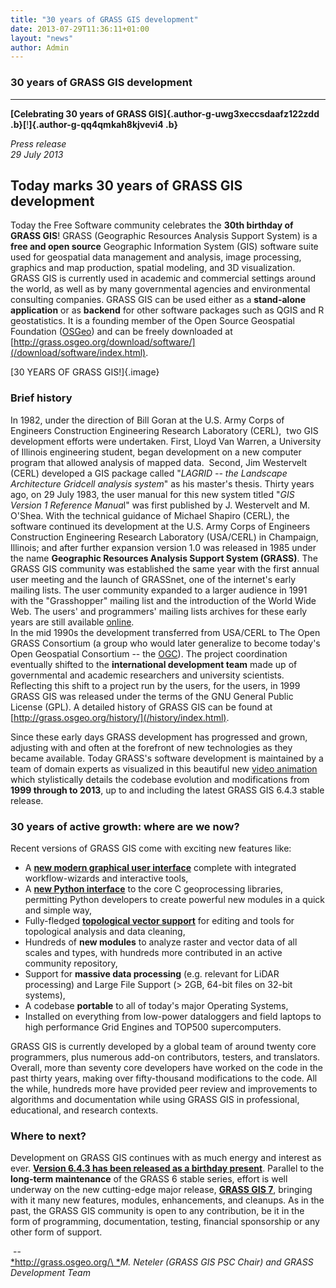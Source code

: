 ```yaml
---
title: "30 years of GRASS GIS development"
date: 2013-07-29T11:36:11+01:00
layout: "news"
author: Admin
---
```


### 30 years of GRASS GIS development

------------------------------------------------------------------------

**[**Celebrating 30 years of GRASS GIS**]{.author-g-uwg3xeccsdaafz122zdd
.b}[**!**]{.author-g-qq4qmkah8kjvevi4 .b}**

*Press release*\
*29 July 2013*

Today marks 30 years of GRASS GIS development
---------------------------------------------

Today the Free Software community celebrates the **30th birthday of
GRASS GIS**! GRASS (Geographic Resources Analysis Support System) is a
**free and open source** Geographic Information System (GIS) software
suite used for geospatial data management and analysis, image
processing, graphics and map production, spatial modeling, and 3D
visualization. GRASS GIS is currently used in academic and commercial
settings around the world, as well as by many governmental agencies and
environmental consulting companies. GRASS GIS can be used either as a
**stand-alone application** or as **backend** for other software
packages such as QGIS and R geostatistics. It is a founding member of
the Open Source Geospatial Foundation ([OSGeo](http://www.osgeo.org/))
and can be freely downloaded at
[http://grass.osgeo.org/download/software/](/download/software/index.html).

[30 YEARS OF GRASS GIS!]{.image}

### Brief history

In 1982, under the direction of Bill Goran at the U.S. Army Corps of
Engineers Construction Engineering Research Laboratory (CERL),  two GIS
development efforts were undertaken. First, Lloyd Van Warren, a
University of Illinois engineering student, began development on a new
computer program that allowed analysis of mapped data.  Second, Jim
Westervelt (CERL) developed a GIS package called \"*LAGRID -- the
Landscape Architecture Gridcell analysis system*\" as his master's
thesis. Thirty years ago, on 29 July 1983, the user manual for this new
system titled \"*GIS Version 1 Reference Manua*l\" was first published
by J. Westervelt and M. O\'Shea. With the technical guidance of Michael
Shapiro (CERL), the software continued its development at the U.S. Army
Corps of Engineers Construction Engineering Research Laboratory
(USA/CERL) in Champaign, Illinois; and after further expansion version
1.0 was released in 1985 under the name **Geographic Resources Analysis
Support System (GRASS)**. The GRASS GIS community was established the
same year with the first annual user meeting and the launch of GRASSnet,
one of the internet's early mailing lists. The user community expanded
to a larger audience in 1991 with the \"Grasshopper\" mailing list and
the introduction of the World Wide Web. The users\' and programmers\'
mailing lists archives for these early years are still available
[online](http://lists.osgeo.org/pipermail/grass-user/).\
In the mid 1990s the development transferred from USA/CERL to The Open
GRASS Consortium (a group who would later generalize to become today's
Open Geospatial Consortium \-- the
[OGC](http://www.opengeospatial.org/)). The project coordination
eventually shifted to the **international development team** made up of
governmental and academic researchers and university scientists.
Reflecting this shift to a project run by the users, for the users, in
1999 GRASS GIS was released under the terms of the GNU General Public
License (GPL). A detailed history of GRASS GIS can be found at
[http://grass.osgeo.org/history/](/history/index.html).

Since these early days GRASS development has progressed and grown,
adjusting with and often at the forefront of new technologies as they
became available. Today GRASS's software development is maintained by a
team of domain experts as visualized in this beautiful new [video
animation](http://youtu.be/MR4_5GSID2A) which stylistically details the
codebase evolution and modifications from **1999 through to 2013**, up
to and including the latest GRASS GIS 6.4.3 stable release.

### 30 years of active growth: where are we now?

Recent versions of GRASS GIS come with exciting new features like:

-   A **[new modern graphical user
    interface](/screenshots/user-interface/index.html)**
    complete with integrated workflow-wizards and interactive tools,
-   A **[new Python
    interface](http://grasswiki.osgeo.org/wiki/GRASS_and_Python)** to
    the core C geoprocessing libraries, permitting Python developers to
    create powerful new modules in a quick and simple way,
-   Fully-fledged [**topological vector
    support**](/grass78/manuals/vectorintro.html) for editing
    and tools for topological analysis and data cleaning,
-   Hundreds of **new modules** to analyze raster and vector data of all
    scales and types, with hundreds more contributed in an active
    community repository,
-   Support for **massive data processing** (e.g. relevant for LiDAR
    processing) and Large File Support (\> 2GB, 64-bit files on 32-bit
    systems),
-   A codebase **portable** to all of today's major Operating Systems,
-   Installed on everything from low-power dataloggers and field laptops
    to high performance Grid Engines and TOP500 supercomputers.

GRASS GIS is currently developed by a global team of around twenty core
programmers, plus numerous add-on contributors, testers, and
translators. Overall, more than seventy core developers have worked on
the code in the past thirty years, making over fifty-thousand
modifications to the code. All the while, hundreds more have provided
peer review and improvements to algorithms and documentation while using
GRASS GIS in professional, educational, and research contexts.

### Where to next?

Development on GRASS GIS continues with as much energy and interest as
ever. [**Version 6.4.3 has been released as a birthday
present**](../../../28/15/Stable-GRASS-GIS-6-4-3-released/index.html).
Parallel to the **long-term maintenance** of the GRASS 6 stable series,
effort is well underway on the new cutting-edge major release, [**GRASS
GIS 7**](http://trac.osgeo.org/grass/wiki/Grass7/NewFeatures), bringing
with it many new features, modules, enhancements, and cleanups. As in
the past, the GRASS GIS community is open to any contribution, be it in
the form of programming, documentation, testing, financial sponsorship
or any other form of support.

 \--\
[*http://grass.osgeo.org/\
*](/index.html)*M. Neteler (GRASS GIS PSC Chair) and GRASS
Development Team*

